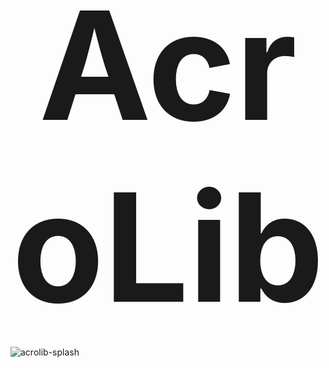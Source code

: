 # AcroLib

![acrolib-splash](assets/Reading-Acrobats-Refined-Colorised.png)

<style>
  h1 {
    font-size: 25vw;
    text-align: center;
    padding-bottom: 0;
    padding-top: 0;
    margin: 0;
  }

  .up {
    display: none;
  }

  main {
    padding-bottom: 0;
  }
</style>
